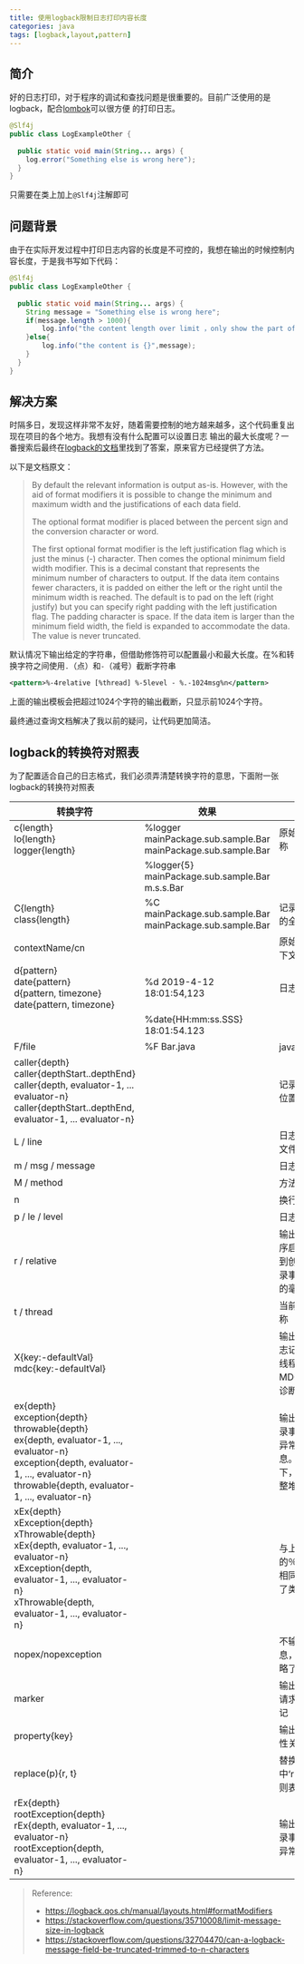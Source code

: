 ```yaml
---
title: 使用logback限制日志打印内容长度
categories: java
tags: [logback,layout,pattern]
---
```


## 简介

好的日志打印，对于程序的调试和查找问题是很重要的。目前广泛使用的是logback，配合[lombok](//projectlombok.org)可以很方便
的打印日志。

```java
@Slf4j
public class LogExampleOther {
  
  public static void main(String... args) {
    log.error("Something else is wrong here");
  }
}
```

只需要在类上加上`@Slf4j`注解即可

<!--more-->

## 问题背景

由于在实际开发过程中打印日志内容的长度是不可控的，我想在输出的时候控制内容长度，于是我书写如下代码：

```java
@Slf4j
public class LogExampleOther {
  
  public static void main(String... args) {
    String message = "Something else is wrong here";
    if(message.length > 1000){
        log.info("the content length over limit ，only show the part of front : {} ",message.substring(0,1000));
    }else{
        log.info("the content is {}",message);
    }
  }
}
```

## 解决方案

时隔多日，发现这样非常不友好，随着需要控制的地方越来越多，这个代码重复出现在项目的各个地方。我想有没有什么配置可以设置日志
输出的最大长度呢？一番搜索后最终在[logback的文档](https://logback.qos.ch/manual/layouts.html#formatModifiers)里找到了答案，原来官方已经提供了方法。

以下是文档原文：

> By default the relevant information is output as-is. However, with the aid of format modifiers it is possible to change 
> the minimum and maximum width and the justifications of each data field.
> 
> The optional format modifier is placed between the percent sign and the conversion character or word.
> 
> The first optional format modifier is the left justification flag which is just the minus (-) character. 
> Then comes the optional minimum field width modifier. This is a decimal constant that represents the minimum number of 
> characters to output. If the data item contains fewer characters, it is padded on either the left or the right until 
> the minimum width is reached. The default is to pad on the left (right justify) but you can specify right padding with 
> the left justification flag. The padding character is space. If the data item is larger than the minimum field width, 
> the field is expanded to accommodate the data. The value is never truncated.

默认情况下输出给定的字符串，但借助修饰符可以配置最小和最大长度。在%和转换字符之间使用`.`（点）和`-`（减号）截断字符串

```xml
<pattern>%-4relative [%thread] %-5level - %.-1024msg%n</pattern>
```
上面的输出模板会把超过1024个字符的输出截断，只显示前1024个字符。

最终通过查询文档解决了我以前的疑问，让代码更加简洁。

## logback的转换符对照表

为了配置适合自己的日志格式，我们必须弄清楚转换字符的意思，下面附一张logback的转换符对照表

| 转换字符                                                                                                                                                                                             | 效果                                                          | 解释                                                               |
|------------------------------------------------------------------------------------------------------------------------------------------------------------------------------------------------------|---------------------------------------------------------------|--------------------------------------------------------------------|
| c{length}  <br> lo{length} <br>  logger{length}                                                                                                                                                              | %logger mainPackage.sub.sample.Bar mainPackage.sub.sample.Bar | 原始记录器名称                                                     |
|                                                                                                                                                                                                      | %logger{5} mainPackage.sub.sample.Bar m.s.s.Bar               |                                                                    |
| C{length} <br>  class{length}                                                                                                                                                                            | %C mainPackage.sub.sample.Bar mainPackage.sub.sample.Bar      | 记录器所在类的全路径                                               |
| contextName/cn                                                                                                                                                                                       |                                                               | 原始记录器上下文名称                                               |
| d{pattern} <br>  date{pattern} <br>  d{pattern, timezone}  <br> date{pattern, timezone}                                                                                                                          | %d 2019-4-12 18:01:54,123                                     | 日志打印时间                                                       |
|                                                                                                                                                                                                      | %date{HH:mm:ss.SSS} 18:01:54.123                              |                                                                    |
| F/file                                                                                                                                                                                               | %F Bar.java                                                   | java文件名称                                                       |
| caller{depth}<br> caller{depthStart..depthEnd} <br> caller{depth, evaluator-1, ... evaluator-n} <br> caller{depthStart..depthEnd, evaluator-1, ... evaluator-n}                                                    |                                                               | 记录器调用者位置信息                                               |
| L / line                                                                                                                                                                                             |                                                               | 日志输出所在文件的行号                                             |
| m / msg / message                                                                                                                                                                                    |                                                               | 日志具体内容                                                       |
| M / method                                                                                                                                                                                           |                                                               | 方法名                                                             |
| n                                                                                                                                                                                                    |                                                               | 换行符                                                             |
| p / le / level                                                                                                                                                                                       |                                                               | 日志级别                                                           |
| r / relative                                                                                                                                                                                         |                                                               | 输出自应用程序启动以来直到创建日志记录事件所经过的毫秒数           |
| t / thread                                                                                                                                                                                           |                                                               | 当前线程的名称                                                     |
| X{key:-defaultVal} <br>  mdc{key:-defaultVal}                                                                                                                                                            |                                                               | 输出与生成日志记录事件的线程关联的MDC（映射的诊断上下文）          |
| ex{depth} <br>  exception{depth}  <br> throwable{depth}  <br> ex{depth, evaluator-1, ..., evaluator-n} <br>  exception{depth, evaluator-1, ..., evaluator-n}  <br> throwable{depth, evaluator-1, ..., evaluator-n}       |                                                               | 输出与日志记录事件关联的异常的堆栈信息。默认情况下，将输出完整堆栈 |
| xEx{depth} <br>  xException{depth} <br>  xThrowable{depth}  <br> xEx{depth, evaluator-1, ..., evaluator-n} <br>  xException{depth, evaluator-1, ..., evaluator-n} <br>  xThrowable{depth, evaluator-1, ..., evaluator-n} |                                                               | 与上面的％throwable相同，但添加了类包装信息                        |
| nopex/nopexception                                                                                                                                                                                   |                                                               | 不输出任何信息，有效的忽略了异常                                   |
| marker                                                                                                                                                                                               |                                                               | 输出与记录器请求关联的标记                                         |
| property{key}                                                                                                                                                                                        |                                                               | 输出名为key属性关联的值                                            |
| replace(p){r, t}                                                                                                                                                                                     |                                                               | 替换‘p’内容中‘r’为‘t’，正则表达式操作                              |
| rEx{depth}  <br> rootException{depth}  <br> rEx{depth, evaluator-1, ..., evaluator-n}  <br> rootException{depth, evaluator-1, ..., evaluator-n}                                                                  |                                                               | 输出与日志记录事件关联的异常的堆栈                                 |



> Reference:
> - https://logback.qos.ch/manual/layouts.html#formatModifiers
> - https://stackoverflow.com/questions/35710008/limit-message-size-in-logback
> - https://stackoverflow.com/questions/32704470/can-a-logback-message-field-be-truncated-trimmed-to-n-characters
